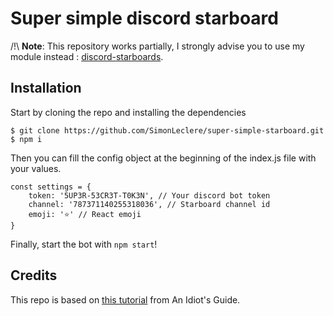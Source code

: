 # Super simple discord starboard

/!\ **Note**: This repository works partially, I strongly advise you to use my module instead : [discord-starboards](https://github.com/SimonLeclere/discord-starboards).

## Installation

Start by cloning the repo and installing the dependencies
```
$ git clone https://github.com/SimonLeclere/super-simple-starboard.git
$ npm i
```

Then you can fill the config object at the beginning of the index.js file with your values.
```
const settings = {
	token: '5UP3R-53CR3T-T0K3N', // Your discord bot token
	channel: '787371140255318036', // Starboard channel id
	emoji: '⭐' // React emoji
}
```

Finally, start the bot with `npm start`!

## Credits

This repo is based on [this tutorial](https://anidiots.guide/coding-guides/making-your-own-starboard) from An Idiot's Guide.
